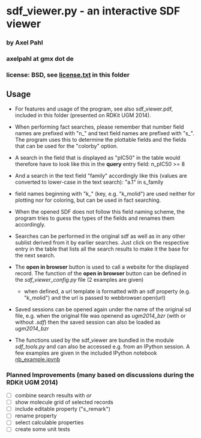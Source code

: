 # sdf_viewer.py - an interactive SDF viewer
### by Axel Pahl
### axelpahl at gmx dot de
### license: BSD, see [license.txt](license.txt) in this folder

## Usage

  * For features and usage of the program, see also sdf_viewer.pdf, included in this folder (presented on RDKit UGM 2014).

  * When performing fact searches, please remember that number field names are prefixed with "n_"
  and text field names are prefixed with "s_". The program uses this to determine the plottable fields
  and the fields that can be used for the "colorby" option.   
   * A search in the field that is displayed as "pIC50" in the table would therefore have to look 
   like this in the **query** entry field:  n_pIC50 >= 8
   * And a search in the text field "family" accordingly like this 
   (values are converted to lower-case in the text search):  "a.1" in s_family
   * field names beginning with "k_" (key, e.g. "k_molid") are used neither for plotting nor for coloring,
   but can be used in fact searching.
  * When the opened SDF does not follow this field naming scheme, the program tries to guess the types
  of the fields and renames them accordingly.
  * Searches can be performed in the original sdf as well as in any other sublist derived from it by earlier searches.
  Just click on the respective entry in the table that lists all the search results 
  to make it the base for the next search. 

  * The **open in browser** button is used to call a website for the displayed record.
  The function of the **open in browser** button can be defined in the *sdf_viewer_config.py* file (2 examples are given)   
    * when defined, a url template is formatted with an sdf property (e.g. "k_molid") 
    and the url is passed to webbrowser.open(url)
    

  * Saved sessions can be opened again under the name of the original sd file, e.g. when the original file was openend 
  as *ugm2014_bzr* (with or without *.sdf*) then the saved session can also be loaded as *ugm2014_bzr*

  * The functions used by the sdf_viewer are bundled in the module *sdf_tools.py* and can also be accessed
  e.g. from an IPython session. A few examples are given in the included IPython notebook [nb_example.ipynb](http://nbviewer.ipython.org/github/apahl/sdf_viewer/blob/master/nb_example.ipynb)

### Planned Improvements (many based on discussions during the RDKit UGM 2014)

- [ ] combine search results with *or*
- [ ] show molecule grid of selected records
- [ ] include editable property ("s_remark")
- [ ] rename property
- [ ] select calculable properties
- [ ] create some unit tests